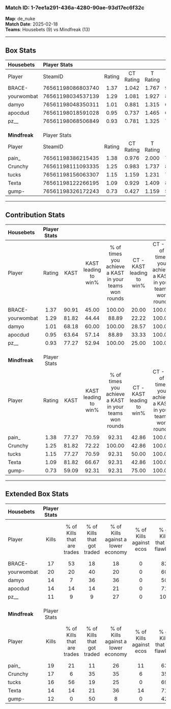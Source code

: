 ### Match ID: 1-7ee1a291-436a-4280-90ae-93d17ec6f32c  
**Map**: de_nuke  
**Match Date**: 2025-02-18  
**Teams**: Housebets (9) vs Mindfreak (13)  

---  

## Box Stats  

| **Housebets** | Player Stats      |        |           |          |       |      |       |         |        |      |     |
| :- | :- | :-: | :-: | :-: | :-: | :-: | :-: | :-: | :-: | :-: | :-: |
| Player        | SteamID           | Rating | CT Rating | T Rating | KAST  | ADR  | Kills | Assists | Deaths | K/D  | HS% |
| BRACE-        | 76561198086803740 |  1.37  |   1.042   |  1.767   | 90.91 | 81.1 |  17   |    7    |   13   | 1.31 | 41  |
| yourwombat    | 76561198034537139 |  1.29  |   1.081   |  1.927   | 81.82 | 88.5 |  20   |    6    |   19   | 1.05 | 60  |
| damyo         | 76561198048350311 |  1.01  |   0.881   |  1.315   | 68.18 | 83.0 |  14   |    4    |   16   | 0.88 | 42  |
| apocdud       | 76561198018591028 |  0.95  |   0.737   |  1.465   | 63.64 | 70.3 |  14   |    7    |   16   | 0.88 | 35  |
| pz__          | 76561198068506849 |  0.93  |   0.781   |  1.325   | 77.27 | 62.6 |  11   |    8    |   15   | 0.73 |  9  |
|               |                   |        |           |          |       |      |       |         |        |      |     |
|               |                   |        |           |          |       |      |       |         |        |      |     |
|               |                   |        |           |          |       |      |       |         |        |      |     |
| **Mindfreak** | Player Stats      |        |           |          |       |      |       |         |        |      |     |
| Player        | SteamID           | Rating | CT Rating | T Rating | KAST  | ADR  | Kills | Assists | Deaths | K/D  | HS% |
| pain_         | 76561198386215435 |  1.38  |   0.976   |  2.000   | 77.27 | 85.5 |  19   |    5    |   12   | 1.58 | 47  |
| Crunchy       | 76561198111093335 |  1.25  |   0.983   |  1.737   | 81.82 | 91.1 |  17   |    4    |   16   | 1.06 | 64  |
| tucks         | 76561198156063307 |  1.15  |   1.159   |  1.231   | 77.27 | 70.0 |  16   |    7    |   15   | 1.07 | 56  |
| Texta         | 76561198122266195 |  1.09  |   0.929   |  1.409   | 81.82 | 74.0 |  14   |    7    |   16   | 0.88 | 78  |
| gump-         | 76561198326172243 |  0.73  |   0.427   |  1.159   | 59.09 | 60.1 |  12   |    2    |   18   | 0.67 | 75  |
---  

## Contribution Stats  

| **Housebets** | Player Stats |       |                      |                                                        |                           |                                                             |                          |                                                            |
| :- | :-: | :-: | :-: | :-: | :-: | :-: | :-: | :-: |
| Player        |    Rating    | KAST  | KAST leading to win% | % of times you achieve a KAST in your teams won rounds | CT - KAST leading to win% | CT - % of times you achieve a KAST in your teams won rounds | T - KAST leading to win% | T - % of times you achieve a KAST in your teams won rounds |
| BRACE-        |     1.37     | 90.91 |        45.00         |                         100.00                         |           20.00           |                           100.00                            |          70.00           |                           100.00                           |
| yourwombat    |     1.29     | 81.82 |        44.44         |                         88.89                          |           22.22           |                           100.00                            |          66.67           |                           85.71                            |
| damyo         |     1.01     | 68.18 |        60.00         |                         100.00                         |           28.57           |                           100.00                            |          87.50           |                           100.00                           |
| apocdud       |     0.95     | 63.64 |        57.14         |                         88.89                          |           33.33           |                           100.00                            |          75.00           |                           85.71                            |
| pz__          |     0.93     | 77.27 |        52.94         |                         100.00                         |           25.00           |                           100.00                            |          77.78           |                           100.00                           |
|               |              |       |                      |                                                        |                           |                                                             |                          |                                                            |
|               |              |       |                      |                                                        |                           |                                                             |                          |                                                            |
|               |              |       |                      |                                                        |                           |                                                             |                          |                                                            |
| **Mindfreak** | Player Stats |       |                      |                                                        |                           |                                                             |                          |                                                            |
| Player        |    Rating    | KAST  | KAST leading to win% | % of times you achieve a KAST in your teams won rounds | CT - KAST leading to win% | CT - % of times you achieve a KAST in your teams won rounds | T - KAST leading to win% | T - % of times you achieve a KAST in your teams won rounds |
| pain_         |     1.38     | 77.27 |        70.59         |                         92.31                          |           42.86           |                           100.00                            |          90.00           |                           90.00                            |
| Crunchy       |     1.25     | 81.82 |        72.22         |                         100.00                         |           42.86           |                           100.00                            |          90.91           |                           100.00                           |
| tucks         |     1.15     | 77.27 |        70.59         |                         92.31                          |           50.00           |                           100.00                            |          81.82           |                           90.00                            |
| Texta         |     1.09     | 81.82 |        66.67         |                         92.31                          |           42.86           |                           100.00                            |          81.82           |                           90.00                            |
| gump-         |     0.73     | 59.09 |        92.31         |                         92.31                          |           75.00           |                           100.00                            |          100.00          |                           90.00                            |
---  

## Extended Box Stats  

| **Housebets** | Player Stats |                            |                            |                                    |                         |                              |                                 |        |                             |                                     |                          |                               |                            |
| :- | :-: | :-: | :-: | :-: | :-: | :-: | :-: | :-: | :-: | :-: | :-: | :-: | :-: |
| Player        |    Kills     | % of Kills that are trades | % of Kills that got traded | % of Kills against a lower economy | % of Kills against ecos | % of Kills that are flawless | % of Kills that are close duels | Deaths | % of Deaths that get traded | % of Deaths against a lower economy | % of Deaths against ecos | % of Deaths that are flawless | % of Deaths that are close |
| BRACE-        |      17      |             53             |             18             |                 18                 |            0            |              82              |                0                |   13   |              8              |                  0                  |            0             |              69               |             8              |
| yourwombat    |      20      |             20             |             40             |                 20                 |            0            |              60              |                5                |   19   |             37              |                 11                  |            0             |              58               |             11             |
| damyo         |      14      |             7              |             36             |                 36                 |            0            |              50              |                7                |   16   |             19              |                 13                  |            0             |              50               |             6              |
| apocdud       |      14      |             14             |             14             |                 21                 |            0            |              71              |                7                |   16   |             31              |                 13                  |            0             |              44               |             13             |
| pz__          |      11      |             9              |             9              |                 27                 |            0            |             100              |                0                |   15   |             27              |                 13                  |            0             |              60               |             13             |
|               |              |                            |                            |                                    |                         |                              |                                 |        |                             |                                     |                          |                               |                            |
|               |              |                            |                            |                                    |                         |                              |                                 |        |                             |                                     |                          |                               |                            |
|               |              |                            |                            |                                    |                         |                              |                                 |        |                             |                                     |                          |                               |                            |
| **Mindfreak** | Player Stats |                            |                            |                                    |                         |                              |                                 |        |                             |                                     |                          |                               |                            |
| Player        |    Kills     | % of Kills that are trades | % of Kills that got traded | % of Kills against a lower economy | % of Kills against ecos | % of Kills that are flawless | % of Kills that are close duels | Deaths | % of Deaths that get traded | % of Deaths against a lower economy | % of Deaths against ecos | % of Deaths that are flawless | % of Deaths that are close |
| pain_         |      19      |             21             |             11             |                 26                 |           11            |              63              |                0                |   12   |             25              |                 33                  |            8             |              75               |             0              |
| Crunchy       |      17      |             6              |             35             |                 35                 |            6            |              35              |               24                |   16   |             38              |                 19                  |            0             |              81               |             6              |
| tucks         |      16      |             56             |             19             |                 25                 |            0            |              69              |                0                |   15   |             13              |                 20                  |            0             |              60               |             0              |
| Texta         |      14      |             14             |             21             |                 36                 |           14            |              71              |                7                |   16   |             25              |                 25                  |            0             |              69               |             6              |
| gump-         |      12      |             0              |             50             |                 8                  |            0            |              42              |               25                |   18   |             22              |                 22                  |            6             |              72               |             6              |
